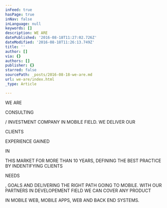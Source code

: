 ```yaml
---
inFeed: true
hasPage: true
inNav: false
inLanguage: null
keywords: []
description: WE ARE
datePublished: '2016-08-18T11:27:02.726Z'
dateModified: '2016-08-18T11:26:13.749Z'
title: ''
author: []
via: {}
authors: []
publisher: {}
starred: false
sourcePath: _posts/2016-08-18-we-are.md
url: we-are/index.html
_type: Article

---
```

WE ARE

CONSULTING

/ INVESTMENT COMPANY IN MOBILE FIELD. WE DELIVER OUR

CLIENTS

EXPERIENCE GAINED

IN

THIS MARKET FOR MORE THAN 10 YEARS, DEFINING THE BEST PRACTICE BY INDENTIFYING CLIENTS

NEEDS

, GOALS AND DELIVERING THE RIGHT PATH GOING TO MOBILE. WITH OUR PARTNERS IN DEVELOPEMENT FIELD WE CAN COVER ANY PRODUCT

IN MOBILE WEB, MOBILE APPS, WEB AND BACK END SYSTEMS.